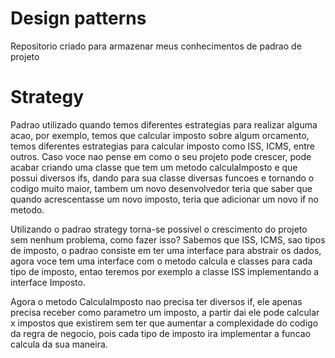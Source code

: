 # Design patterns
 Repositorio criado para armazenar meus conhecimentos de padrao de projeto
 
 # Strategy
 
<p>Padrao utilizado quando temos diferentes estrategias para realizar alguma acao, por exemplo, temos que calcular imposto sobre algum orcamento, temos diferentes estrategias para calcular imposto como ISS, ICMS, entre outros. Caso voce nao pense em como o seu projeto pode crescer, pode acabar criando uma classe que tem um metodo calculaImposto e que possui diversos ifs, dando para sua classe diversas funcoes e tornando o codigo muito maior, tambem um novo desenvolvedor teria que saber que quando acrescentasse um novo imposto, teria que adicionar um novo if no metodo.</p> 
 <p>Utilizando o padrao strategy torna-se possivel o crescimento do projeto sem nenhum problema, como fazer isso? Sabemos que ISS, ICMS, sao tipos de imposto, o padrao consiste em ter uma interface para abstrair os dados, agora voce tem uma interface com o metodo calcula e classes para cada tipo de imposto, entao teremos por exemplo a classe ISS implementando a interface Imposto.</p> 
 <p>Agora o metodo CalculaImposto nao precisa ter diversos if, ele apenas precisa receber como parametro um imposto, a partir dai ele pode calcular x impostos que existirem sem ter que aumentar a complexidade do codigo da regra de negocio, pois cada tipo de imposto ira implementar a funcao calcula da sua maneira.</p> 
 
 
